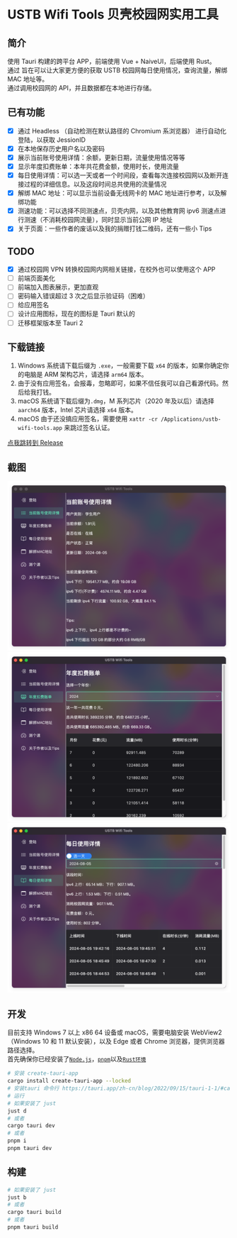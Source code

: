 # USTB Wifi Tools 贝壳校园网实用工具

## 简介

使用 Tauri 构建的跨平台 APP，前端使用 Vue + NaiveUI，后端使用 Rust。 \
通过
旨在可以让大家更方便的获取 USTB 校园网每日使用情况，查询流量，解绑 MAC 地址等。 \
通过调用校园网的 API，并且数据都在本地进行存储。

## 已有功能

- [x] 通过 Headless （自动检测在默认路径的 Chromium 系浏览器） 进行自动化登陆，以获取 JessionID
- [x] 在本地保存历史用户名以及密码
- [x] 展示当前账号使用详情：余额，更新日期，流量使用情况等等
- [x] 显示年度扣费账单：本年共花费金额，使用时长，使用流量
- [x] 每日使用详情：可以选一天或者一个时间段，查看每次连接校园网以及断开连接过程的详细信息。以及这段时间总共使用的流量情况
- [x] 解绑 MAC 地址：可以显示当前设备无线网卡的 MAC 地址进行参考，以及解绑功能
- [x] 测速功能：可以选择不同测速点，贝壳内网，以及其他教育网 ipv6 测速点进行测速（不消耗校园网流量），同时显示当前公网 IP 地址
- [x] 关于页面：一些作者的废话以及我的捐赠打钱二维码，还有一些小 Tips

## TODO

- [x] 通过校园网 VPN 转换校园网内网相关链接，在校外也可以使用这个 APP
- [ ] 前端页面美化
- [ ] 前端加入图表展示，更加直观
- [ ] 密码输入错误超过 3 次之后显示验证码（困难）
- [ ] 给应用签名
- [ ] 设计应用图标，现在的图标是 Tauri 默认的
- [ ] 迁移框架版本至 Tauri 2

## 下载链接

1. Windows 系统请下载后缀为 `.exe`，一般需要下载 `x64` 的版本，如果你确定你的电脑是 ARM 架构芯片，请选择 `arm64` 版本。
2. 由于没有应用签名，会报毒，忽略即可，如果不信任我可以自己看源代码。然后给我打钱。
3. macOS 系统请下载后缀为`.dmg`，M 系列芯片（2020 年及以后）请选择 `aarch64` 版本，Intel 芯片请选择 `x64` 版本。
4. macOS 由于还没搞应用签名，需要使用 `xattr -cr /Applications/ustb-wifi-tools.app` 来跳过签名认证。

[点我跳转到 Release](https://github.com/CakeAL/ustb-wifi-tools/releases/)

## 截图

![](pics/image1.png)
![](pics/image2.png)
![](pics/image3.png)

## 开发

目前支持 Windows 7 以上 x86 64 设备或 macOS，需要电脑安装 WebView2（Windows 10 和 11 默认安装），以及 Edge 或者 Chrome 浏览器，提供浏览器路径选择。 \
首先确保你已经安装了[`Node.js`](https://nodejs.cn/download/)，[`pnpm`](https://www.pnpm.cn/)以及[`Rust环境`](https://www.rust-lang.org/zh-CN/tools/install)

```bash
# 安装 create-tauri-app
cargo install create-tauri-app --locked
# 安装tauri 命令行 https://tauri.app/zh-cn/blog/2022/09/15/tauri-1-1/#cargo-binstall-support-for-tauri-cli
# 运行
# 如果安装了 just
just d
# 或者
cargo tauri dev
# 或者
pnpm i
pnpm tauri dev
```

## 构建

```bash
# 如果安装了 just
just b
# 或者
cargo tauri build
# 或者
pnpm tauri build
```
